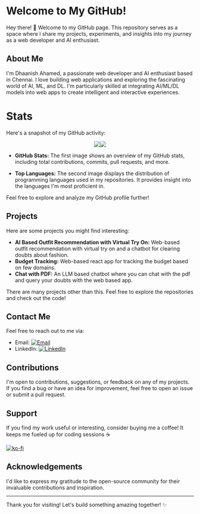 
# Welcome to My GitHub!

Hey there! 👋 Welcome to my GitHub page. This repository serves as a space where I share my projects, experiments, and insights into my journey as a web developer and AI enthusiast.

## About Me

I'm Dhaanish Ahamed, a passionate web developer and AI enthusiast based in Chennai. I love building web applications and exploring the fascinating world of AI, ML, and DL. I'm particularly skilled at integrating AI/ML/DL models into web apps to create intelligent and interactive experiences.

# Stats

Here's a snapshot of my GitHub activity:

<div style="display: flex; flex-direction: row; justify-content: center; align-items: center;">
  <img src="https://github-readme-stats.vercel.app/api?username=dhaan-ish&show_icons=true&theme=dark#gh-dark-mode-only" style="max-width: 50%;">
  <img src="https://github-readme-stats.vercel.app/api/top-langs/?username=dhaan-ish&show_icons=true&layout=donut&theme=dark#gh-dark-mode-only" style="max-width: 50%;">
</div>

- **GitHub Stats:** The first image shows an overview of my GitHub stats, including total contributions, commits, pull requests, and more.

- **Top Languages:** The second image displays the distribution of programming languages used in my repositories. It provides insight into the languages I'm most proficient in.

Feel free to explore and analyze my GitHub profile further!




## Projects

Here are some projects you might find interesting:

- **AI Based Outfit Recommendation with Virtual Try On:** Web-based outfit recommendation with virtual try on and a chatbot for clearing doubts about fashion.
- **Budget Tracking:** Web-based react app for tracking the budget based on few domains.
- **Chat with PDF:** An LLM based chatbot where you can chat with the pdf and query your doubts with the web based app.

There are many projects other than this. Feel free to explore the repositories and check out the code!


## Contact Me

Feel free to reach out to me via:

- Email: [![Email](https://img.shields.io/badge/Email-dhaanishahamed7@gmail.com-blue)](mailto:dhaanishahamed7@gmail.com)
- LinkedIn: [![LinkedIn](https://img.shields.io/badge/LinkedIn-DhaanishAhamed-blue)](https://www.linkedin.com/in/dhaanish-ahamed-1b950624a/)


## Contributions

I'm open to contributions, suggestions, or feedback on any of my projects. If you find a bug or have an idea for improvement, feel free to open an issue or submit a pull request.

## Support

If you find my work useful or interesting, consider buying me a coffee! It keeps me fueled up for coding sessions ☕️

[![ko-fi](https://www.ko-fi.com/img/githubbutton_sm.svg)](https://ko-fi.com/dhaan-ish)

## Acknowledgements

I'd like to express my gratitude to the open-source community for their invaluable contributions and inspiration.

---

Thank you for visiting! Let's build something amazing together! ✨
